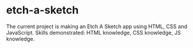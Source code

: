 # etch-a-sketch
The current project is making an Etch A Sketch app using HTML, CSS and JavaScript. Skills demonstrated: HTML knowledge, CSS knowledge, JS knowledge.
